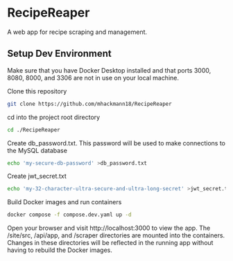 # RecipeReaper

A web app for recipe scraping and management. 

## Setup Dev Environment

Make sure that you have Docker Desktop installed and that ports 3000, 8080, 8000, and 3306 are not in use on your local machine.

Clone this repository
```bash
git clone https://github.com/mhackmann18/RecipeReaper
```
cd into the project root directory
```bash
cd ./RecipeReaper
```
Create db_password.txt. This password will be used to make connections to the MySQL database
```bash
echo 'my-secure-db-password' >db_password.txt
```
Create jwt_secret.txt
```bash
echo 'my-32-character-ultra-secure-and-ultra-long-secret' >jwt_secret.txt
```
Build Docker images and run containers
```bash
docker compose -f compose.dev.yaml up -d
```
Open your browser and visit http://localhost:3000 to view the app. The /site/src, /api/app, and /scraper directories are mounted into the containers. Changes in these directories will be reflected in the running app without having to rebuild the Docker images. 
